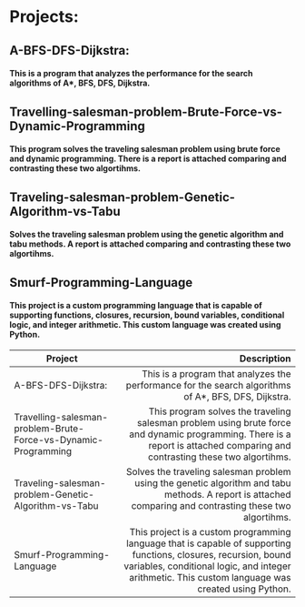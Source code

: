# Projects:
## A-BFS-DFS-Dijkstra:
#### This is a program that analyzes the performance for the search algorithms of A*, BFS, DFS, Dijkstra.

## Travelling-salesman-problem-Brute-Force-vs-Dynamic-Programming
#### This program solves the traveling salesman problem using brute force and dynamic programming. There is a report is attached comparing and contrasting these two algortihms.

## Traveling-salesman-problem-Genetic-Algorithm-vs-Tabu
#### Solves the traveling salesman problem using the genetic algorithm and tabu methods. A report is attached comparing and contrasting these two algortihms.

## Smurf-Programming-Language
#### This project is a custom programming language that is capable of supporting functions, closures, recursion, bound variables, conditional logic, and integer arithmetic. This custom language was created using Python.

| Project                                                                       | Description      |
|-------------------------------------------------------------------------------|------------:|
| A-BFS-DFS-Dijkstra:                                                           |  This is a program that analyzes the performance for the search algorithms of A*, BFS, DFS, Dijkstra.       |
| Travelling-salesman-problem-Brute-Force-vs-Dynamic-Programming                |  This program solves the traveling salesman problem using brute force and dynamic programming. There is a report is attached comparing and contrasting these two algortihms.        |
| Traveling-salesman-problem-Genetic-Algorithm-vs-Tabu                          |  Solves the traveling salesman problem using the genetic algorithm and tabu methods. A report is attached comparing and contrasting these two algortihms.     |
| Smurf-Programming-Language                                                    | This project is a custom programming language that is capable of supporting functions, closures, recursion, bound variables, conditional logic, and integer arithmetic. This custom language was created using Python.       | 

<!--
**DylanWeeks2/DylanWeeks2** is a ✨ _special_ ✨ repository because its `README.md` (this file) appears on your GitHub profile.

Here are some ideas to get you started:

- 🔭 I’m currently working on ...
- 🌱 I’m currently learning ...
- 👯 I’m looking to collaborate on ...
- 🤔 I’m looking for help with ...
- 💬 Ask me about ...
- 📫 How to reach me: ...
- 😄 Pronouns: ...
- ⚡ Fun fact: ...
-->
